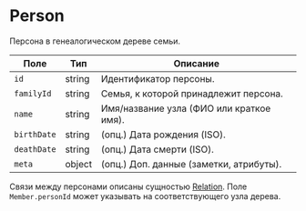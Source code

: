 # Person

Персона в генеалогическом дереве семьи.

| Поле        | Тип    | Описание                                  |
|-------------|--------|-------------------------------------------|
| `id`        | string | Идентификатор персоны.                    |
| `familyId`  | string | Семья, к которой принадлежит персона.     |
| `name`      | string | Имя/название узла (ФИО или краткое имя).  |
| `birthDate` | string | (опц.) Дата рождения (ISO).               |
| `deathDate` | string | (опц.) Дата смерти (ISO).                 |
| `meta`      | object | (опц.) Доп. данные (заметки, атрибуты).   |

Связи между персонами описаны сущностью [Relation](./relation.md). Поле `Member.personId` может указывать на соответствующего узла дерева.
